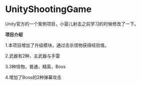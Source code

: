 # UnityShootingGame

Unity官方的一个案例项目，小婴儿射击之前学习的时候修改了一下。

**项目介绍**

1.本项目增加了升级模块，通过击杀怪物获得经验值。

2.武器有2种，主武器与手雷

3.3种怪物，普通，精英，Boss

4.增加了Boss的2种弹幕攻击
